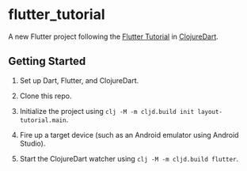 # flutter_tutorial

A new Flutter project following the [Flutter Tutorial](https://docs.flutter.dev/reference/tutorials) in [ClojureDart](https://github.com/Tensegritics/ClojureDart).

## Getting Started

1. Set up Dart, Flutter, and ClojureDart.

2. Clone this repo.

3. Initialize the project using `clj -M -m cljd.build init layout-tutorial.main`.

4. Fire up a target device (such as an Android emulator using Android Studio).

5. Start the ClojureDart watcher using `clj -M -m cljd.build flutter`.